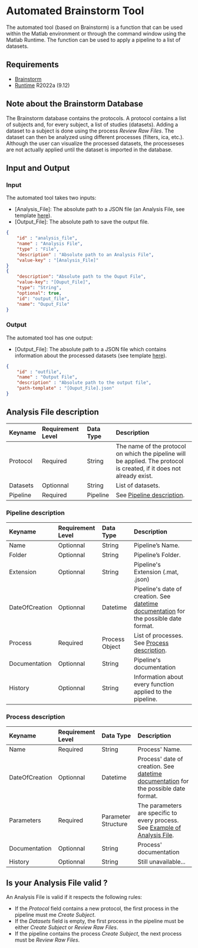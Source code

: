 # Automated Brainstorm Tool
The automated tool (based on Brainstorm) is a function that can be used within the Matlab environment or through the command window using the Matlab Runtime. The function can be used to apply a pipeline to a list of datasets.

## Requirements
- [Brainstorm]
- [Runtime] R2022a (9.12)

## Note about the Brainstorm Database
The Brainstorm database contains the protocols. A protocol contains a list of subjects and, for every subject, a list of studies (datasets). Adding a dataset to a subject is done using the process _Review Raw Files_. The dataset can then be analyzed using different processes (filters, ica, etc.). Although the user can visualize the processed datasets, the processeses are not actually applied until the dataset is imported in the database.

## Input and Output
### Input
The automated tool takes two inputs:
- [Analysis_File]: The absolute path to a JSON file (an Analysis File, see template [here](AnalysisFileTemplate.json)).
- [Output_File]: The absolute path to save the output file.
```json
{
    "id" : "analysis_file",
    "name" : "Analysis File",
    "type" : "File",
    "description" : "Absolute path to an Analysis File",
    "value-key" : "[Analysis_File]"
}
{
    "description": "Absolute path to the Ouput File", 
    "value-key": "[Ouput_File]", 
    "type": "String", 
    "optional": true,
    "id": "output_file", 
    "name": "Ouput_File"
}
```

### Output
The automated tool has one output:
- [Output_File]: The absolute path to a JSON file which contains information about the processed datasets (see template [here](AnalysisFileTemplate_output.json)).
```json
{
    "id" : "outfile",
    "name" : "Output File",
    "description" : "Absolute path to the output file",
    "path-template" : "[Ouput_File].json"
}
```

## Analysis File description
| Keyname | Requirement Level | Data Type | Description |
|:-|:-|:-|:-|
| Protocol | Required | String | The name of the protocol on which the pipeline will be applied. The protocol is created, if it does not already exist.|
| Datasets | Optionnal | String | List of datasets. |
| Pipeline | Required | Pipeline | See [Pipeline description](Pipeline-description). |

### Pipeline description
| Keyname | Requirement Level | Data Type | Description |
|:-|:-|:-|:-|
| Name | Optionnal | String | Pipeline’s Name. |
| Folder | Optionnal | String | Pipeline’s Folder. |
| Extension | Optionnal | String | Pipeline's Extension (.mat, .json) |
| DateOfCreation | Optionnal | Datetime | Pipeline's date of creation. See [datetime documentation] for the possible date format. |
| Process | Required | Process Object | List of processes. See [Process description](Process-description). |
| Documentation | Optionnal | String | Pipeline's documentation |
| History | Optionnal | String | Information about every function applied to the pipeline. |

### Process description
| Keyname | Requirement Level | Data Type | Description |
|:-|:-|:-|:-|
| Name | Required | String | Process' Name. |
| DateOfCreation | Optionnal | Datetime | Process' date of creation. See [datetime documentation] for the possible date format. |
| Parameters | Required | Parameter Structure | The parameters are specific to every process. See [Example of Analysis File](Example-of-Analysis-File). |
| Documentation | Optionnal | String | Process' documentation |
| History | Optionnal | String | Still unavailable... |

## Is your Analysis File valid ?
An Analysis File is valid if it respects the following rules:
- If the _Protocol_ field contains a new protocol, the first process in the pipeline must me _Create Subject_.
- If the _Datasets_ field is empty, the first process in the pipeline must be either _Create Subject_ or _Review Raw Files_.
- If the pipeline contains the process _Create Subject_, the next process must be _Review Raw Files_.

[datetime documentation]: https://www.mathworks.com/help/matlab/matlab_prog/set-display-format-of-date-and-time-arrays.html
[Brainstorm]: https://neuroimage.usc.edu/brainstorm/Installation
[Runtime]: https://fr.mathworks.com/products/compiler/matlab-runtime.html
